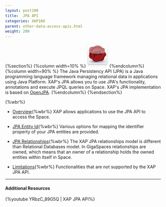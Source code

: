 ```yaml
---
layout: post100
title:  JPA API
categories: XAP100
parent: other-data-access-apis.html
weight: 200
---
```




{%section%}
{%column width=10% %}
![jpa.png](/attachment_files/subject/jpa.png)
{%endcolumn%}
{%column width=90% %}
The Java Persistency API (JPA) is a Java programming language framework managing relational data in applications using Java Platform. XAP's JPA allows you to use JPA's functionality, annotations and execute JPQL queries on Space. XAP's JPA implementation is based on [OpenJPA](http://openjpa.apache.org/).
{%endcolumn%}
{%endsection%}


{%wbr%}

- [Overview](./jpa-api.html){%wbr%}
XAP allows applications to use the JPA API to access the Space.

- [JPA Entity Id](./jpa-entity-id.html){%wbr%}
Various options for mapping the identifier property of your JPA entities are provided.

- [JPA Relationships](./jpa-relationships.html){%wbr%}
The XAP JPA relationships model is different than Relational Databases model. In GigaSpaces relationships are owned, which means that an owner of a relationship holds the owned entities within itself in Space.

- [Limitations](./jpa-limitations.html){%wbr%}
Functionalities that are not supported by the XAP JPA API.


<hr/>

#### Additional Resources

{%youtube YRbzC_89G5Q | XAP JPA API%}